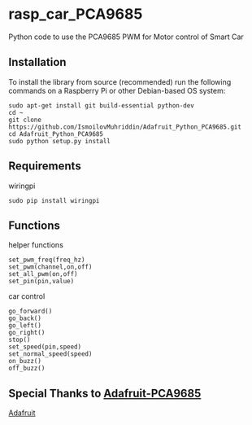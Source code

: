 #  rasp_car_PCA9685
Python code to use the PCA9685 PWM for Motor control of Smart Car

## Installation

To install the library from source (recommended) run the following commands on a Raspberry Pi or other Debian-based OS system:

    sudo apt-get install git build-essential python-dev
    cd ~
    git clone https://github.com/IsmoilovMuhriddin/Adafruit_Python_PCA9685.git
    cd Adafruit_Python_PCA9685
    sudo python setup.py install

## Requirements
wiringpi

    sudo pip install wiringpi

## Functions
helper functions

    set_pwm_freq(freq_hz)
    set_pwm(channel,on,off)
    set_all_pwm(on,off)
    set_pin(pin,value)
    
car control

    go_forward()
    go_back()
    go_left()
    go_right()
    stop()
    set_speed(pin,speed)
    set_normal_speed(speed)
    on_buzz()
    off_buzz()
## Special Thanks to [Adafruit-PCA9685](https://github.com/adafruit/Adafruit_Python_PCA9685)
[Adafruit](https://github.com/adafruit)
